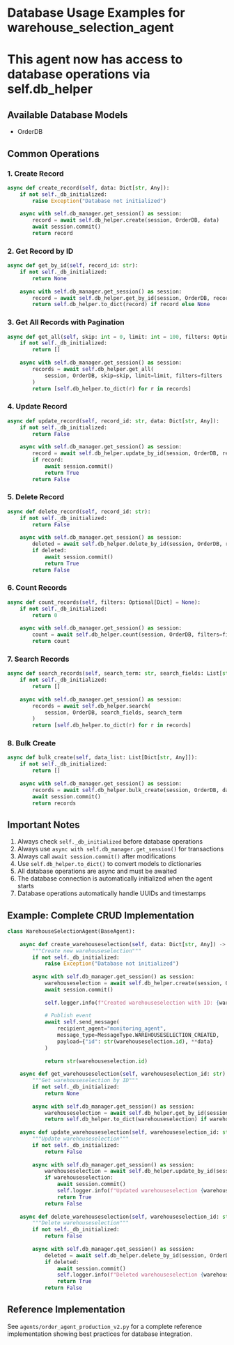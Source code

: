 
# Database Usage Examples for warehouse_selection_agent
# This agent now has access to database operations via self.db_helper

## Available Database Models
- OrderDB

## Common Operations

### 1. Create Record
```python
async def create_record(self, data: Dict[str, Any]):
    if not self._db_initialized:
        raise Exception("Database not initialized")
    
    async with self.db_manager.get_session() as session:
        record = await self.db_helper.create(session, OrderDB, data)
        await session.commit()
        return record
```

### 2. Get Record by ID
```python
async def get_by_id(self, record_id: str):
    if not self._db_initialized:
        return None
    
    async with self.db_manager.get_session() as session:
        record = await self.db_helper.get_by_id(session, OrderDB, record_id)
        return self.db_helper.to_dict(record) if record else None
```

### 3. Get All Records with Pagination
```python
async def get_all(self, skip: int = 0, limit: int = 100, filters: Optional[Dict] = None):
    if not self._db_initialized:
        return []
    
    async with self.db_manager.get_session() as session:
        records = await self.db_helper.get_all(
            session, OrderDB, skip=skip, limit=limit, filters=filters
        )
        return [self.db_helper.to_dict(r) for r in records]
```

### 4. Update Record
```python
async def update_record(self, record_id: str, data: Dict[str, Any]):
    if not self._db_initialized:
        return False
    
    async with self.db_manager.get_session() as session:
        record = await self.db_helper.update_by_id(session, OrderDB, record_id, data)
        if record:
            await session.commit()
            return True
        return False
```

### 5. Delete Record
```python
async def delete_record(self, record_id: str):
    if not self._db_initialized:
        return False
    
    async with self.db_manager.get_session() as session:
        deleted = await self.db_helper.delete_by_id(session, OrderDB, record_id)
        if deleted:
            await session.commit()
            return True
        return False
```

### 6. Count Records
```python
async def count_records(self, filters: Optional[Dict] = None):
    if not self._db_initialized:
        return 0
    
    async with self.db_manager.get_session() as session:
        count = await self.db_helper.count(session, OrderDB, filters=filters)
        return count
```

### 7. Search Records
```python
async def search_records(self, search_term: str, search_fields: List[str]):
    if not self._db_initialized:
        return []
    
    async with self.db_manager.get_session() as session:
        records = await self.db_helper.search(
            session, OrderDB, search_fields, search_term
        )
        return [self.db_helper.to_dict(r) for r in records]
```

### 8. Bulk Create
```python
async def bulk_create(self, data_list: List[Dict[str, Any]]):
    if not self._db_initialized:
        return []
    
    async with self.db_manager.get_session() as session:
        records = await self.db_helper.bulk_create(session, OrderDB, data_list)
        await session.commit()
        return records
```

## Important Notes

1. Always check `self._db_initialized` before database operations
2. Always use `async with self.db_manager.get_session()` for transactions
3. Always call `await session.commit()` after modifications
4. Use `self.db_helper.to_dict()` to convert models to dictionaries
5. All database operations are async and must be awaited
6. The database connection is automatically initialized when the agent starts
7. Database operations automatically handle UUIDs and timestamps

## Example: Complete CRUD Implementation

```python
class WarehouseSelectionAgent(BaseAgent):
    
    async def create_warehouseselection(self, data: Dict[str, Any]) -> str:
        """Create new warehouseselection"""
        if not self._db_initialized:
            raise Exception("Database not initialized")
        
        async with self.db_manager.get_session() as session:
            warehouseselection = await self.db_helper.create(session, OrderDB, data)
            await session.commit()
            
            self.logger.info(f"Created warehouseselection with ID: {warehouseselection.id}")
            
            # Publish event
            await self.send_message(
                recipient_agent="monitoring_agent",
                message_type=MessageType.WAREHOUSESELECTION_CREATED,
                payload={"id": str(warehouseselection.id), **data}
            )
            
            return str(warehouseselection.id)
    
    async def get_warehouseselection(self, warehouseselection_id: str) -> Optional[Dict]:
        """Get warehouseselection by ID"""
        if not self._db_initialized:
            return None
        
        async with self.db_manager.get_session() as session:
            warehouseselection = await self.db_helper.get_by_id(session, OrderDB, warehouseselection_id)
            return self.db_helper.to_dict(warehouseselection) if warehouseselection else None
    
    async def update_warehouseselection(self, warehouseselection_id: str, data: Dict[str, Any]) -> bool:
        """Update warehouseselection"""
        if not self._db_initialized:
            return False
        
        async with self.db_manager.get_session() as session:
            warehouseselection = await self.db_helper.update_by_id(session, OrderDB, warehouseselection_id, data)
            if warehouseselection:
                await session.commit()
                self.logger.info(f"Updated warehouseselection {warehouseselection_id}")
                return True
            return False
    
    async def delete_warehouseselection(self, warehouseselection_id: str) -> bool:
        """Delete warehouseselection"""
        if not self._db_initialized:
            return False
        
        async with self.db_manager.get_session() as session:
            deleted = await self.db_helper.delete_by_id(session, OrderDB, warehouseselection_id)
            if deleted:
                await session.commit()
                self.logger.info(f"Deleted warehouseselection {warehouseselection_id}")
                return True
            return False
```

## Reference Implementation

See `agents/order_agent_production_v2.py` for a complete reference implementation
showing best practices for database integration.
